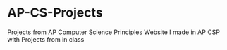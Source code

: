 # AP-CS-Projects
Projects from AP Computer Science Principles
Website I made in AP CSP with Projects from in class
